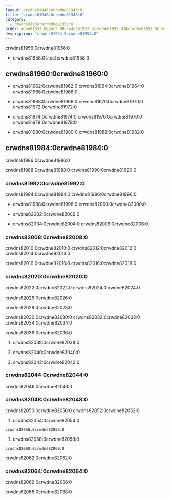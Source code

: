 ```yaml
---
layout: crwdns81946:0crwdne81946:0
title: "crwdns81948:0crwdne81948:0"
category:
  - crwdns81950:0crwdne81950:0
order: wdne81952:0eabc5.08crwdns81952:0crwdne81952:034crwdns81952:0crwdne81952:057crwdns81952:0crwdne81952:0
description: "crwdns81954:0crwdne81954:0"
---
```

crwdns81956:0crwdne81956:0

- crwdns81958:0{:toc}crwdne81958:0

## crwdns81960:0crwdne81960:0

- crwdns81962:0crwdne81962:0 crwdns81964:0crwdne81964:0 crwdns81966:0crwdne81966:0

- crwdns81968:0crwdne81968:0 crwdns81970:0crwdne81970:0 crwdns81972:0crwdne81972:0

- crwdns81974:0crwdne81974:0 crwdns81976:0crwdne81976:0 crwdns81978:0crwdne81978:0

- crwdns81980:0crwdne81980:0 crwdns81982:0crwdne81982:0

## crwdns81984:0crwdne81984:0

crwdns81986:0crwdne81986:0

crwdns81988:0crwdne81988:0 crwdns81990:0crwdne81990:0

### crwdns81992:0crwdne81992:0

crwdns81994:0crwdne81994:0 crwdns81996:0crwdne81996:0

- crwdns81998:0crwdne81998:0 crwdns82000:0crwdne82000:0

- crwdns82002:0crwdne82002:0

- crwdns82004:0crwdne82004:0 crwdns82006:0crwdne82006:0

### crwdns82008:0crwdne82008:0

crwdns82010:0crwdne82010:0 crwdns82012:0crwdne82012:0 crwdns82014:0crwdne82014:0

crwdns82016:0crwdne82016:0 crwdns82018:0crwdne82018:0

### crwdns82020:0crwdne82020:0

crwdns82022:0crwdne82022:0 crwdns82024:0crwdne82024:0

crwdns82026:0crwdne82026:0

crwdns82028:0crwdne82028:0

crwdns82030:0crwdne82030:0 crwdns82032:0crwdne82032:0 crwdns82034:0crwdne82034:0

crwdns82036:0crwdne82036:0

1. crwdns82038:0crwdne82038:0

2. crwdns82040:0crwdne82040:0

3. crwdns82042:0crwdne82042:0

<!---
## Scaling the Nomad Cluster
Nomad itself does not provide a scaling method for cluster, so you must implement one. This section provides basic operations regarding scaling a cluster.
--->

### crwdns82044:0crwdne82044:0

crwdns82046:0crwdne82046:0

<!--- 
commenting until we have non-aws installations?
Scaling up Nomad cluster is very straightforward. To scale up, you need to register new Nomad clients into the cluster. If a Nomad client knows the IP addresses of Nomad servers, then the client can register to the cluster automatically.
HashiCorp recommends using Consul or other service discovery mechanisms to make this more robust in production. For more information, see the following pages in the official documentation for [Clustering](https://www.nomadproject.io/intro/getting-started/cluster.html), [Service Discovery](https://www.nomadproject.io/docs/service-discovery/index.html), and [Consul Integration](https://www.nomadproject.io/docs/agent/configuration/consul.html).
--->

### crwdns82048:0crwdne82048:0

crwdns82050:0crwdne82050:0 crwdns82052:0crwdne82052:0

1. crwdns82054:0crwdne82054:0

`crwdns82056:0crwdne82056:0`

1. crwdns82058:0crwdne82058:0

`crwdns82060:0crwdne82060:0`

crwdns82062:0crwdne82062:0

### crwdns82064:0crwdne82064:0

crwdns82066:0crwdne82066:0

crwdns82068:0crwdne82068:0